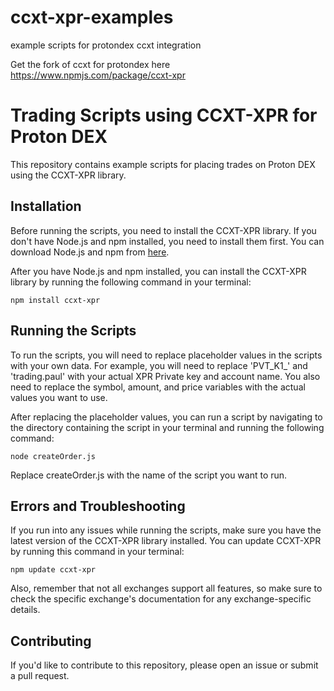 # ccxt-xpr-examples
example scripts for protondex ccxt integration 

Get the fork of ccxt for protondex here https://www.npmjs.com/package/ccxt-xpr


# Trading Scripts using CCXT-XPR for Proton DEX

This repository contains example scripts for placing trades on Proton DEX using the CCXT-XPR library.

## Installation

Before running the scripts, you need to install the CCXT-XPR library. If you don't have Node.js and npm installed, you need to install them first. You can download Node.js and npm from [here](https://nodejs.org/).

After you have Node.js and npm installed, you can install the CCXT-XPR library by running the following command in your terminal:

```shell
npm install ccxt-xpr
```

## Running the Scripts

To run the scripts, you will need to replace placeholder values in the scripts with your own data. For example, you will need to replace 'PVT_K1_' and 'trading.paul' with your actual XPR Private key and account name. You also need to replace the symbol, amount, and price variables with the actual values you want to use.

After replacing the placeholder values, you can run a script by navigating to the directory containing the script in your terminal and running the following command:

```shell
node createOrder.js
```

Replace createOrder.js with the name of the script you want to run.

## Errors and Troubleshooting

If you run into any issues while running the scripts, make sure you have the latest version of the CCXT-XPR library installed. You can update CCXT-XPR by running this command in your terminal:

```shell
npm update ccxt-xpr
```

Also, remember that not all exchanges support all features, so make sure to check the specific exchange's documentation for any exchange-specific details.


## Contributing

If you'd like to contribute to this repository, please open an issue or submit a pull request.
